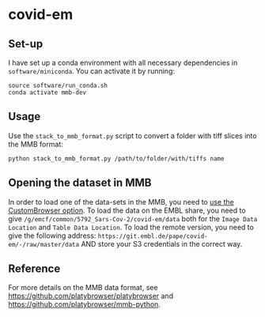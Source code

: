 # covid-em

## Set-up

I have set up a conda environment with all necessary dependencies in `software/miniconda`.
You can activate it by running:
```shell
source software/run_conda.sh
conda activate mmb-dev
```


## Usage

Use the `stack_to_mmb_format.py` script to convert a folder with tiff slices into the MMB format:
```shell
python stack_to_mmb_format.py /path/to/folder/with/tiffs name
```

## Opening the dataset in MMB

In order to load one of the data-sets in the MMB, you need to [use the CustomBrowser option](https://github.com/platybrowser/mmb-fiji#advanced-options).
To load the data on the EMBL share, you need to give `/g/emcf/common/5792_Sars-Cov-2/covid-em/data` both for the `Image Data Location` and `Table Data Location`.
To load the remote version, you need to give the following address: `https://git.embl.de/pape/covid-em/-/raw/master/data` AND store your S3 credentials in the correct way.


## Reference

For more details on the MMB data format, see https://github.com/platybrowser/platybrowser and https://github.com/platybrowser/mmb-python.
